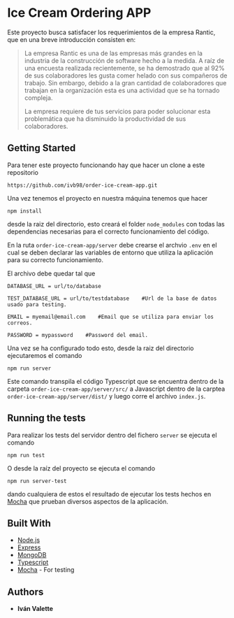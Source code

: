 # Ice Cream Ordering APP

Este proyecto busca satisfacer los requerimientos de la empresa Rantic, que en una breve introducción consisten en:

> La empresa Rantic es una de las empresas más grandes en la industria de la construcción de software hecho a la medida. A raíz de una encuesta realizada recientemente, se ha demostrado que al 92% de sus colaboradores les gusta comer helado con sus compañeros de trabajo. Sin embargo, debido a la gran cantidad de colaboradores que trabajan en la organización esta es una actividad que se ha tornado compleja.
>
>La empresa requiere de tus servicios para poder solucionar esta problemática que ha disminuido la productividad de sus colaboradores.


## Getting Started

Para tener este proyecto funcionando hay que hacer un clone a este repositorio

```
https://github.com/ivb98/order-ice-cream-app.git
```

Una vez tenemos el proyecto en nuestra máquina tenemos que hacer
```
npm install
```
desde la raiz del directorio, esto creará el folder ```node_modules``` con todas las dependencias necesarias para el correcto funcionamiento del código.

En la ruta ```order-ice-cream-app/server``` debe crearse el archvio ```.env``` en el cual se deben declarar las variables de entorno que utiliza la aplicación para su correcto funcionamiento.

El archivo debe quedar tal que

```
DATABASE_URL = url/to/database

TEST_DATABASE_URL = url/to/testdatabase    #Url de la base de datos usado para testing.

EMAIL = myemail@email.com    #Email que se utiliza para enviar los correos.

PASSWORD = mypassword    #Password del email.
```

Una vez se ha configurado todo esto, desde la raiz del directorio ejecutaremos el comando

```
npm run server
```
Este comando transpila el código Typescript que se encuentra dentro de la carpeta ```order-ice-cream-app/server/src/``` a Javascript dentro de la carptea ```order-ice-cream-app/server/dist/``` y luego corre el archivo ```index.js```.

## Running the tests

Para realizar los tests del servidor dentro del fichero ```server``` se ejecuta el comando 
```
npm run test
```
O desde la raíz del proyecto se ejecuta el comando
```
npm run server-test
```
dando cualquiera de estos el resultado de ejecutar los tests hechos en [Mocha](https://mochajs.org/) que prueban diversos aspectos de la aplicación.

## Built With

* [Node.js](https://nodejs.org/es/) 
* [Express](https://expressjs.com/es//)
* [MongoDB](https://www.mongodb.com/es)
* [Typescript](https://www.typescriptlang.org/index.html)
* [Mocha](https://mochajs.org/) - For testing

## Authors

* **Iván Valette**